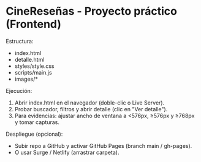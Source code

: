 # CineReseñas - Proyecto práctico (Frontend)
Estructura:
- index.html
- detalle.html
- styles/style.css
- scripts/main.js
- images/*

Ejecución:
1. Abrir index.html en el navegador (doble-clic o Live Server).
2. Probar buscador, filtros y abrir detalle (clic en "Ver detalle").
3. Para evidencias: ajustar ancho de ventana a <576px, ≥576px y ≥768px y tomar capturas.

Despliegue (opcional):
- Subir repo a GitHub y activar GitHub Pages (branch main / gh-pages).
- O usar Surge / Netlify (arrastrar carpeta).
